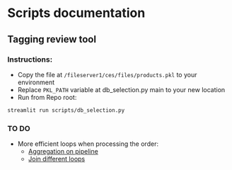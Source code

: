 # Scripts documentation

## Tagging review tool

### Instructions:

- Copy the file at ```/fileserver1/ces/files/products.pkl``` to your environment
- Replace ```PKL_PATH``` variable at db_selection.py main to your new location
- Run from Repo root:
```bash
streamlit run scripts/db_selection.py
```

### TO DO

- More efficient loops when processing the order:
  - [Aggregation on pipeline](https://github.com/GoldenspearLLC/feature-classification/pull/1#discussion_r727795895)
  - [Join different loops](https://github.com/GoldenspearLLC/feature-classification/pull/1#discussion_r724755395)